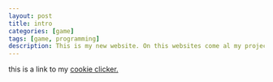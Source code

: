 ```yaml
---
layout: post
title: intro
categories: [game]
tags: [game, programming]
description: This is my new website. On this websites come al my projects.
---
```


this is a link to my [cookie clicker.](http://cookie-clicker.osx.eu/)
